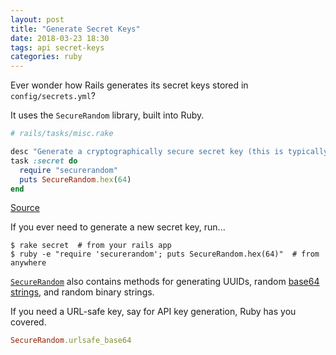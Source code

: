 ```yaml
---
layout: post
title: "Generate Secret Keys"
date: 2018-03-23 18:30
tags: api secret-keys
categories: ruby
---
```



Ever wonder how Rails generates its secret keys stored in `config/secrets.yml`?

It uses the `SecureRandom` library, built into Ruby.

```ruby
# rails/tasks/misc.rake

desc "Generate a cryptographically secure secret key (this is typically used to generate a secret for cookie sessions)."
task :secret do
  require "securerandom"
  puts SecureRandom.hex(64)
end
```

[Source](https://github.com/rails/rails/blob/master/railties/lib/rails/tasks/misc.rake)

If you ever need to generate a new secret key, run...

```
$ rake secret  # from your rails app
$ ruby -e "require 'securerandom'; puts SecureRandom.hex(64)"  # from anywhere
```

[`SecureRandom`](https://ruby-doc.org/stdlib-2.5.0/libdoc/securerandom/rdoc/SecureRandom.html)
also contains methods for generating UUIDs, random
[base64 strings](https://en.wikipedia.org/wiki/Base64), and random
binary strings.


If you need a URL-safe key, say for API key generation, Ruby has you covered.

```ruby
SecureRandom.urlsafe_base64
```
